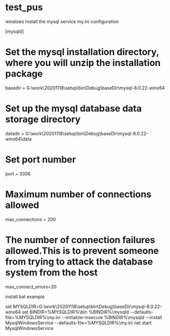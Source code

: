 # test_pus
windows Install the mysql service
my.ini   configuration



[mysqld]
# Set the mysql installation directory, where you will unzip the installation package
basedir = G:\\work\\20201118\\setup\\bin\\Debug\\baseDir\\mysql-8.0.22-winx64
# Set up the mysql database data storage directory
datadir = G:\\work\\20201118\\setup\\bin\\Debug\\baseDir\\mysql-8.0.22-winx64\\data
# Set port number
port = 3306
# Maximum number of connections allowed
max_connections = 200
# The number of connection failures allowed.This is to prevent someone from trying to attack the database system from the host
max_connect_errors=20



install.bat    example



set MYSQLDIR=G:\\work\\20201118\\setup\\bin\\Debug\\baseDir\\mysql-8.0.22-winx64
set BINDIR=%MYSQLDIR%\bin
%BINDIR%\\mysqld --defaults-file=%MYSQLDIR%\\my.ini --initialize-insecure
%BINDIR%\\mysqld --install MysqlWindowsService --defaults-file=%MYSQLDIR%\\my.ini
net start MysqlWindowsService
